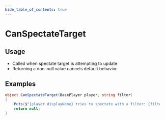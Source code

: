 ```yaml
---
hide_table_of_contents: true
---
```


# CanSpectateTarget

## Usage

* Called when spectate target is attempting to update
* Returning a non-null value cancels default behavior

## Examples

```csharp title=""
object CanSpectateTarget(BasePlayer player, string filter)
{
    Puts($"{player.displayName} tries to spectate with a filter: {filter}");
    return null;
}
```
